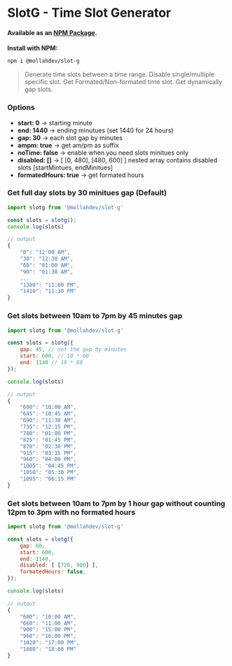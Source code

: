 # SlotG - Time Slot Generator

#### Available as an [NPM Package](https://www.npmjs.com/package/@mollahdev/slot-g).

**Install with NPM:**
```sh
npm i @mollahdev/slot-g
```

> Generate time slots between a time range.
> Disable single/multiple specific slot.
> Get Formated/Non-formated time slot.
> Get dynamically gap slots.

### Options

-   **start: 0** -> starting minute
-   **end: 1440** -> ending minutues (set 1440 for 24 hours)
-   **gap: 30** -> each slot gap by minutes
-   **ampm: true** -> get am/pm as suffix
-   **noTime: false** -> enable when you need slots minitues only
-   **disabled: []** -> [ [0, 480], [480, 600] ] nested array contains disabled slots [startMintues, endMinitues]
-   **formatedHours: true** -> get formated hours

### Get full day slots by 30 minitues gap (Default)

```jsx
import slotg from '@mollahdev/slot-g'

const slots = slotg();
console.log(slots)

// output
{
    "0": "12:00 AM",
    "30": "12:30 AM",
    "60": "01:00 AM",
    "90": "01:30 AM",
    ...
    "1380": "11:00 PM",
    "1410": "11:30 PM"
}

```

### Get slots between 10am to 7pm by 45 minutes gap

```jsx
import slotg from '@mollahdev/slot-g'

const slots = slotg({
	gap: 45, // set the gap by minutes
	start: 600, // 10 * 60
	end: 1140 // 19 * 60
});

console.log(slots)

// output
{
    "600": "10:00 AM",
    "645": "10:45 AM",
    "690": "11:30 AM",
    "735": "12:15 PM",
    "780": "01:00 PM",
    "825": "01:45 PM",
    "870": "02:30 PM",
    "915": "03:15 PM",
    "960": "04:00 PM",
    "1005": "04:45 PM",
    "1050": "05:30 PM",
    "1095": "06:15 PM"
}

```

### Get slots between 10am to 7pm by 1 hour gap without counting 12pm to 3pm with no formated hours

```jsx
import slotg from '@mollahdev/slot-g'

const slots = slotg({
	gap: 60,
	start: 600,
	end: 1140,
    disabled: [ [720, 900] ],
    formatedHours: false,
});

console.log(slots)

// output
{
    "600": "10:00 AM",
    "660": "11:00 AM",
    "900": "15:00 PM",
    "960": "16:00 PM",
    "1020": "17:00 PM",
    "1080": "18:00 PM"
}
```